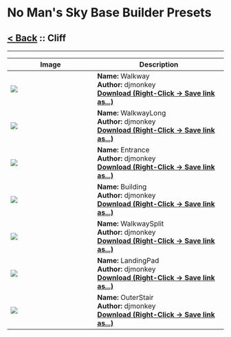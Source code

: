 # No Man's Sky Base Builder Presets  

## [< Back](https://charliebanks.github.io/nms-base-builder-presets/) :: Cliff

___


<table cellpadding="10">
<thead>
    <tr>
        <th>Image</th>
        <th>Description</th>
    </tr>
</thead>
<tbody>
    <tr>
            <td width="40%"><img src="https://raw.githubusercontent.com/charliebanks/nms-base-builder-presets/master/images/Cliff/djmonkey_Walkway.jpg"></td>
            <td valign="top" width="60%"><b>Name:</b> Walkway <br /> <b>Author:</b> djmonkey <br /> <b><a href="https://raw.githubusercontent.com/charliebanks/nms-base-builder-presets/master/Cliff/djmonkey_Walkway.json">Download (Right-Click -> Save link as...)</a></b></td>
        </tr><tr>
            <td width="40%"><img src="https://raw.githubusercontent.com/charliebanks/nms-base-builder-presets/master/images/Cliff/djmonkey_WalkwayLong.jpg"></td>
            <td valign="top" width="60%"><b>Name:</b> WalkwayLong <br /> <b>Author:</b> djmonkey <br /> <b><a href="https://raw.githubusercontent.com/charliebanks/nms-base-builder-presets/master/Cliff/djmonkey_WalkwayLong.json">Download (Right-Click -> Save link as...)</a></b></td>
        </tr><tr>
            <td width="40%"><img src="https://raw.githubusercontent.com/charliebanks/nms-base-builder-presets/master/images/Cliff/djmonkey_Entrance.jpg"></td>
            <td valign="top" width="60%"><b>Name:</b> Entrance <br /> <b>Author:</b> djmonkey <br /> <b><a href="https://raw.githubusercontent.com/charliebanks/nms-base-builder-presets/master/Cliff/djmonkey_Entrance.json">Download (Right-Click -> Save link as...)</a></b></td>
        </tr><tr>
            <td width="40%"><img src="https://raw.githubusercontent.com/charliebanks/nms-base-builder-presets/master/images/Cliff/djmonkey_Building.jpg"></td>
            <td valign="top" width="60%"><b>Name:</b> Building <br /> <b>Author:</b> djmonkey <br /> <b><a href="https://raw.githubusercontent.com/charliebanks/nms-base-builder-presets/master/Cliff/djmonkey_Building.json">Download (Right-Click -> Save link as...)</a></b></td>
        </tr><tr>
            <td width="40%"><img src="https://raw.githubusercontent.com/charliebanks/nms-base-builder-presets/master/images/Cliff/djmonkey_WalkwaySplit.jpg"></td>
            <td valign="top" width="60%"><b>Name:</b> WalkwaySplit <br /> <b>Author:</b> djmonkey <br /> <b><a href="https://raw.githubusercontent.com/charliebanks/nms-base-builder-presets/master/Cliff/djmonkey_WalkwaySplit.json">Download (Right-Click -> Save link as...)</a></b></td>
        </tr><tr>
            <td width="40%"><img src="https://raw.githubusercontent.com/charliebanks/nms-base-builder-presets/master/images/Cliff/djmonkey_LandingPad.jpg"></td>
            <td valign="top" width="60%"><b>Name:</b> LandingPad <br /> <b>Author:</b> djmonkey <br /> <b><a href="https://raw.githubusercontent.com/charliebanks/nms-base-builder-presets/master/Cliff/djmonkey_LandingPad.json">Download (Right-Click -> Save link as...)</a></b></td>
        </tr><tr>
            <td width="40%"><img src="https://raw.githubusercontent.com/charliebanks/nms-base-builder-presets/master/images/Cliff/djmonkey_OuterStair.jpg"></td>
            <td valign="top" width="60%"><b>Name:</b> OuterStair <br /> <b>Author:</b> djmonkey <br /> <b><a href="https://raw.githubusercontent.com/charliebanks/nms-base-builder-presets/master/Cliff/djmonkey_OuterStair.json">Download (Right-Click -> Save link as...)</a></b></td>
        </tr>
</tbody>
</table>
    